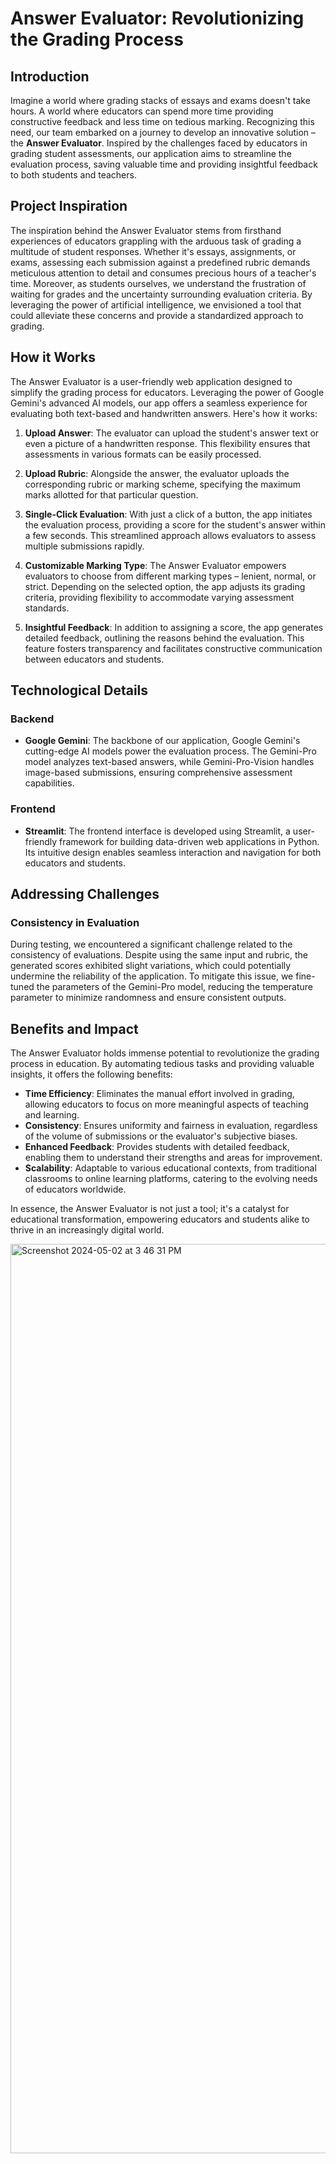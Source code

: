 # Answer Evaluator: Revolutionizing the Grading Process

## Introduction

Imagine a world where grading stacks of essays and exams doesn't take hours. A world where educators can spend more time providing constructive feedback and less time on tedious marking. Recognizing this need, our team embarked on a journey to develop an innovative solution – the **Answer Evaluator**. Inspired by the challenges faced by educators in grading student assessments, our application aims to streamline the evaluation process, saving valuable time and providing insightful feedback to both students and teachers.

## Project Inspiration

The inspiration behind the Answer Evaluator stems from firsthand experiences of educators grappling with the arduous task of grading a multitude of student responses. Whether it's essays, assignments, or exams, assessing each submission against a predefined rubric demands meticulous attention to detail and consumes precious hours of a teacher's time. Moreover, as students ourselves, we understand the frustration of waiting for grades and the uncertainty surrounding evaluation criteria. By leveraging the power of artificial intelligence, we envisioned a tool that could alleviate these concerns and provide a standardized approach to grading.

## How it Works

The Answer Evaluator is a user-friendly web application designed to simplify the grading process for educators. Leveraging the power of Google Gemini's advanced AI models, our app offers a seamless experience for evaluating both text-based and handwritten answers. Here's how it works:

1. **Upload Answer**: The evaluator can upload the student's answer text or even a picture of a handwritten response. This flexibility ensures that assessments in various formats can be easily processed.

2. **Upload Rubric**: Alongside the answer, the evaluator uploads the corresponding rubric or marking scheme, specifying the maximum marks allotted for that particular question.

3. **Single-Click Evaluation**: With just a click of a button, the app initiates the evaluation process, providing a score for the student's answer within a few seconds. This streamlined approach allows evaluators to assess multiple submissions rapidly.

4. **Customizable Marking Type**: The Answer Evaluator empowers evaluators to choose from different marking types – lenient, normal, or strict. Depending on the selected option, the app adjusts its grading criteria, providing flexibility to accommodate varying assessment standards.

5. **Insightful Feedback**: In addition to assigning a score, the app generates detailed feedback, outlining the reasons behind the evaluation. This feature fosters transparency and facilitates constructive communication between educators and students.

## Technological Details

### Backend
- **Google Gemini**: The backbone of our application, Google Gemini's cutting-edge AI models power the evaluation process. The Gemini-Pro model analyzes text-based answers, while Gemini-Pro-Vision handles image-based submissions, ensuring comprehensive assessment capabilities.

### Frontend
- **Streamlit**: The frontend interface is developed using Streamlit, a user-friendly framework for building data-driven web applications in Python. Its intuitive design enables seamless interaction and navigation for both educators and students.

## Addressing Challenges
### Consistency in Evaluation
During testing, we encountered a significant challenge related to the consistency of evaluations. Despite using the same input and rubric, the generated scores exhibited slight variations, which could potentially undermine the reliability of the application. To mitigate this issue, we fine-tuned the parameters of the Gemini-Pro model, reducing the temperature parameter to minimize randomness and ensure consistent outputs.


## Benefits and Impact

The Answer Evaluator holds immense potential to revolutionize the grading process in education. By automating tedious tasks and providing valuable insights, it offers the following benefits:

- **Time Efficiency**: Eliminates the manual effort involved in grading, allowing educators to focus on more meaningful aspects of teaching and learning.
- **Consistency**: Ensures uniformity and fairness in evaluation, regardless of the volume of submissions or the evaluator's subjective biases.
- **Enhanced Feedback**: Provides students with detailed feedback, enabling them to understand their strengths and areas for improvement.
- **Scalability**: Adaptable to various educational contexts, from traditional classrooms to online learning platforms, catering to the evolving needs of educators worldwide.

In essence, the Answer Evaluator is not just a tool; it's a catalyst for educational transformation, empowering educators and students alike to thrive in an increasingly digital world.

<img width="1455" alt="Screenshot 2024-05-02 at 3 46 31 PM" src="https://github.com/akanksha7/answer-grader/assets/18654204/83d70674-a053-4647-a7fd-b7721cccdbfb">

